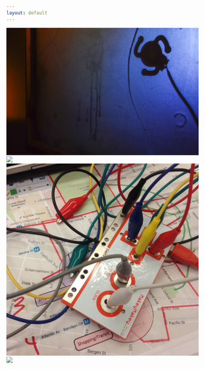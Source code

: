 ```yaml
---
layout: default
---
```

<div class="home">
</div>

  <body>

<!-- <img align="right" src="img/blue.png"> -->
<link href="css/styles.css" rel="stylesheet" />

 <div class="masonry">
 <a href="http://kevinegbert.com/glass">
 <div class="item"><img src="img/edit2.jpg"></div>
 </a>

<a href="http://kevinegbert.com/coffee">
<div class="item"><img src="img/coffee.jpg"></div>
</a>

<a href="http://kevinegbert.com/BAM-sound-walk">
<div class="item"><img src="img/bam8.jpg"></div>
</a>
<!--
<a href="http://localhost:4000/BAM-sound-walk">
<div class="item"><img src="img/1.jpg"></div>
</a> -->

<a href="http://kevinegbert.com/birdwatching">
<div class="item"><img src="img/IB_3.gif"></div>
</a>



</div>


  </body>
